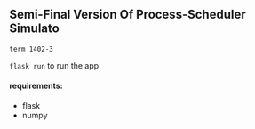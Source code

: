 ## Semi-Final Version Of Process-Scheduler Simulato

`term 1402-3`

`flask run` to run the app

#### requirements:
- flask
- numpy
